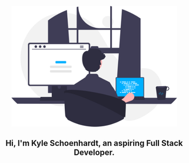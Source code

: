 <div align="center">
    <img src="images/programmer.svg" width="450px">
    <h2 align="center">Hi, I'm Kyle Schoenhardt, an aspiring Full Stack Developer.</h2>
</div>
